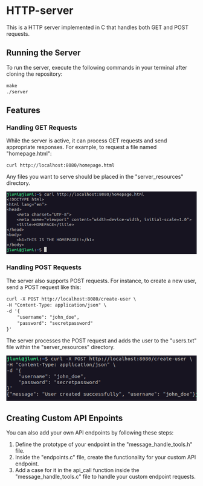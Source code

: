 # HTTP-server

This is a HTTP server implemented in C that handles both GET and POST requests.

## Running the Server

To run the server, execute the following commands in your terminal after cloning the repository:

```
make
./server
```

## Features
### Handling GET Requests

While the server is active, it can process GET requests and send appropriate responses. For example, to request a file named "homepage.html":

```
curl http://localhost:8080/homepage.html
```

Any files you want to serve should be placed in the "server_resources" directory.

![alttext](screenshots/GET-request.png)

### Handling POST Requests

The server also supports POST requests. For instance, to create a new user, send a POST request like this:

```
curl -X POST http://localhost:8080/create-user \
-H "Content-Type: application/json" \
-d '{
    "username": "john_doe",
    "password": "secretpassword"
}'
```

The server processes the POST request and adds the user to the "users.txt" file within the "server_resources" directory.

![alttext](screenshots/POST-request.png)

## Creating Custom API Enpoints

You can also add your own API endpoints by following these steps:

1. Define the prototype of your endpoint in the "message_handle_tools.h" file.
2. Inside the "endpoints.c" file, create the functionality for your custom API endpoint.
3. Add a case for it in the api_call function inside the "message_handle_tools.c" file to handle your custom endpoint requests.
